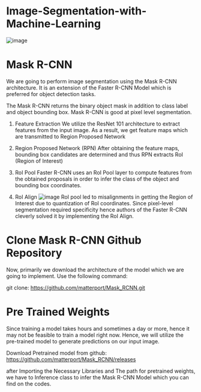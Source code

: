 # Image-Segmentation-with-Machine-Learning
![image](https://user-images.githubusercontent.com/70627266/134719396-8132d8da-c08a-4ce6-9923-1c35cbf87a2d.png)


# Mask R-CNN
We are going to perform image segmentation using the Mask R-CNN architecture. It is an extension of the Faster R-CNN Model which is preferred for object detection tasks.

The Mask R-CNN returns the binary object mask in addition to class label and object bounding box. Mask R-CNN is good at pixel level segmentation.


1. Feature Extraction
We utilize the ResNet 101 architecture to extract features from the input image. As a result, we get feature maps which are transmitted to Region Proposed Network

2. Region Proposed Network (RPN)
After obtaining the feature maps, bounding box candidates are determined and thus RPN extracts RoI (Region of Interest)

3. RoI Pool
Faster R-CNN uses an RoI Pool layer to compute features from the obtained proposals in order to infer the class of the object and bounding box coordinates.

4. RoI Align
![image](https://user-images.githubusercontent.com/70627266/134719941-cb98e6dd-ec51-4685-8861-4b1d49a4479c.png)
RoI pool led to misalignments in getting the Region of Interest due to quantization of RoI coordinates. Since pixel-level segmentation required specificity hence authors of the Faster R-CNN cleverly solved it by implementing the RoI Align.

# Clone Mask R-CNN Github Repository
Now, primarily we download the architecture of the model which we are going to implement. Use the following command:

git clone: https://github.com/matterport/Mask_RCNN.git

# Pre Trained Weights
Since training a model takes hours and sometimes a day or more, hence it may not be feasible to train a model right now. Hence, we will utilize the pre-trained model to generate predictions on our input image.

Download Pretrained model from github: https://github.com/matterport/Mask_RCNN/releases

after Importing the Necessary Libraries and The path for pretrained weights, we have to Inference class to infer the Mask R-CNN Model which you can find on the codes.


